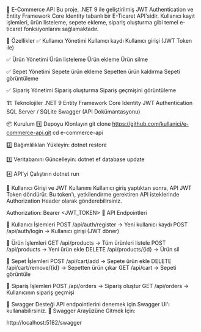 🛒 E-Commerce API
Bu proje, .NET 9 ile geliştirilmiş JWT Authentication ve Entity Framework Core Identity tabanlı bir E-Ticaret API'sidir. Kullanıcı kayıt işlemleri, ürün listeleme, sepete ekleme, sipariş oluşturma gibi temel e-ticaret fonksiyonlarını sağlamaktadır.

🚀 Özellikler
✅ Kullanıcı Yönetimi
Kullanıcı kaydı
Kullanıcı girişi (JWT Token ile)

✅ Ürün Yönetimi
Ürün listeleme
Ürün ekleme
Ürün silme

✅ Sepet Yönetimi
Sepete ürün ekleme
Sepetten ürün kaldırma
Sepeti görüntüleme

✅ Sipariş Yönetimi
Sipariş oluşturma
Sipariş geçmişini görüntüleme

🏗 Teknolojiler
.NET 9
Entity Framework Core Identity
JWT Authentication
SQL Server / SQLite
Swagger (API Dokümantasyonu)

📦 Kurulum
1️⃣ Depoyu Klonlayın
git clone https://github.com/kullanici/e-commerce-api.git
cd e-commerce-api

2️⃣ Bağımlılıkları Yükleyin:
dotnet restore

3️⃣ Veritabanını Güncelleyin:
dotnet ef database update

4️⃣ API'yi Çalıştırın
dotnet run

🔑 Kullanıcı Girişi ve JWT Kullanımı
Kullanıcı giriş yaptıktan sonra, API JWT Token döndürür.
Bu token'ı, yetkilendirme gerektiren API isteklerinde Authorization Header olarak gönderebilirsiniz.

Authorization: Bearer <JWT_TOKEN>
📖 API Endpointleri

🔹 Kullanıcı İşlemleri
POST /api/auth/register → Yeni kullanıcı kaydı
POST /api/auth/login → Kullanıcı girişi (JWT döner)

🔹 Ürün İşlemleri
GET /api/products → Tüm ürünleri listele
POST /api/products → Yeni ürün ekle
DELETE /api/products/{id} → Ürün sil

🔹 Sepet İşlemleri
POST /api/cart/add → Sepete ürün ekle
DELETE /api/cart/remove/{id} → Sepetten ürün çıkar
GET /api/cart → Sepeti görüntüle

🔹 Sipariş İşlemleri
POST /api/orders → Sipariş oluştur
GET /api/orders → Kullanıcının sipariş geçmişi

📌 Swagger Desteği
API endpointlerini denemek için Swagger UI'ı kullanabilirsiniz.
📌 Swagger Arayüzüne Gitmek İçin:

http://localhost:5182/swagger
